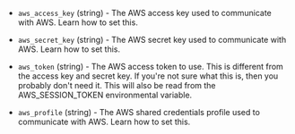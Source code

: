 <!-- Code generated from the comments of the AwsAccessConfig struct in builder/docker/ecr_login.go; DO NOT EDIT MANUALLY -->

-   `aws_access_key` (string) - The AWS access key used to communicate with
    AWS. Learn how to set
    this.
    
-   `aws_secret_key` (string) - The AWS secret key used to communicate with
    AWS. Learn how to set
    this.
    
-   `aws_token` (string) - The AWS access token to use. This is different from
    the access key and secret key. If you're not sure what this is, then you
    probably don't need it. This will also be read from the AWS_SESSION_TOKEN
    environmental variable.
    
-   `aws_profile` (string) - The AWS shared credentials profile used to
    communicate with AWS. Learn how to set
    this.
    